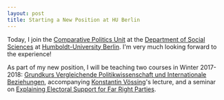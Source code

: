 ```yaml
---
layout: post
title: Starting a New Position at HU Berlin
---
```


Today, I join the <a href="https://www.sowi.hu-berlin.de/en/lehrbereiche-en/comppol-en">Comparative Politics Unit</a> at the <a href="https://www.sowi.hu-berlin.de/en/index.html">Department of Social Sciences</a> at <a href="https://www.hu-berlin.de/">Humboldt-University Berlin</a>. I'm very much looking forward to the experience!

As part of my new position, I will be teaching two courses in Winter 2017-2018: <a href="https://agnes.hu-berlin.de/lupo/rds?state=verpublish&status=init&vmfile=no&publishid=132232&moduleCall=webInfo&publishConfFile=webInfo&publishSubDir=veranstaltung">Grundkurs Vergleichende Politikwissenschaft und Internationale Beziehungen</a>, accompanying <a href="https://sites.google.com/site/konstantinvossing/">Konstantin Vössing</a>'s lecture, and a seminar on <a href="https://agnes.hu-berlin.de/lupo/rds?state=verpublish&status=init&vmfile=no&publishid=132468&moduleCall=webInfo&publishConfFile=webInfo&publishSubDir=veranstaltung">Explaining Electoral Support for Far Right Parties</a>.


